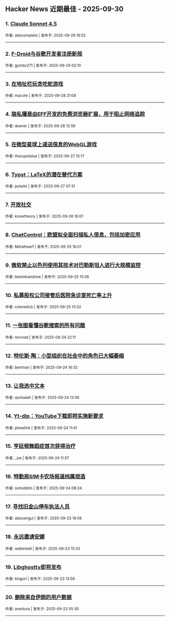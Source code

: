 ## Hacker News 近期最佳 - 2025-09-30


### 1. [Claude Sonnet 4.5](https://news.ycombinator.com/item?id=45415962)

<sub>作者: adocomplete | 发布于: 2025-09-29 16:52</sub>

---

### 2. [F-Droid与谷歌开发者注册新规](https://news.ycombinator.com/item?id=45409794)

<sub>作者: gumby271 | 发布于: 2025-09-29 02:10</sub>

---

### 3. [在地址栏玩贪吃蛇游戏](https://news.ycombinator.com/item?id=45408021)

<sub>作者: macote | 发布于: 2025-09-28 21:08</sub>

---

### 4. [隐私獾是由EFF开发的免费浏览器扩展，用于阻止网络追踪](https://news.ycombinator.com/item?id=45404021)

<sub>作者: doener | 发布于: 2025-09-28 12:59</sub>

---

### 5. [在微型星球上递送信息的WebGL游戏](https://news.ycombinator.com/item?id=45396441)

<sub>作者: thecupisblue | 发布于: 2025-09-27 15:17</sub>

---

### 6. [Typst：LaTeX的潜在替代方案](https://news.ycombinator.com/item?id=45393842)

<sub>作者: pykello | 发布于: 2025-09-27 07:31</sub>

---

### 7. [开放社交](https://news.ycombinator.com/item?id=45388021)

<sub>作者: knowtheory | 发布于: 2025-09-26 16:01</sub>

---

### 8. [ChatControl：欧盟拟全面扫描私人信息，包括加密应用](https://news.ycombinator.com/item?id=45374500)

<sub>作者: Metalhearf | 发布于: 2025-09-25 16:01</sub>

---

### 9. [微软禁止以色列使用其技术对巴勒斯坦人进行大规模监控](https://news.ycombinator.com/item?id=45373564)

<sub>作者: helsinkiandrew | 发布于: 2025-09-25 15:06</sub>

---

### 10. [私募股权公司接管后医院急诊室死亡率上升](https://news.ycombinator.com/item?id=45372442)

<sub>作者: coloneltcb | 发布于: 2025-09-25 13:32</sub>

---

### 11. [一张图看懂谷歌搜索的所有问题](https://news.ycombinator.com/item?id=45366566)

<sub>作者: recroad | 发布于: 2025-09-24 22:11</sub>

---

### 12. [特伦斯·陶：小型组织在社会中的角色已大幅萎缩](https://news.ycombinator.com/item?id=45362697)

<sub>作者: bertman | 发布于: 2025-09-24 16:32</sub>

---

### 13. [让我选中文本](https://news.ycombinator.com/item?id=45360475)

<sub>作者: ayoisaiah | 发布于: 2025-09-24 13:56</sub>

---

### 14. [Yt-dlp：YouTube下载即将实施新要求](https://news.ycombinator.com/item?id=45358980)

<sub>作者: phewlink | 发布于: 2025-09-24 11:41</sub>

---

### 15. [亨廷顿舞蹈症首次获得治疗](https://news.ycombinator.com/item?id=45358940)

<sub>作者: _zie | 发布于: 2025-09-24 11:37</sub>

---

### 16. [特勤局SIM卡农场报道纯属捏造](https://news.ycombinator.com/item?id=45357693)

<sub>作者: sixhobbits | 发布于: 2025-09-24 08:24</sub>

---

### 17. [寻找旧金山停车执法人员](https://news.ycombinator.com/item?id=45350690)

<sub>作者: alazsengul | 发布于: 2025-09-23 18:06</sub>

---

### 18. [永远邀请安娜](https://news.ycombinator.com/item?id=45348495)

<sub>作者: walterbell | 发布于: 2025-09-23 15:33</sub>

---

### 19. [Libghostty即将发布](https://news.ycombinator.com/item?id=45347117)

<sub>作者: kingori | 发布于: 2025-09-23 13:56</sub>

---

### 20. [删除来自伊朗的用户数据](https://news.ycombinator.com/item?id=45343108)

<sub>作者: avestura | 发布于: 2025-09-23 05:30</sub>

---
